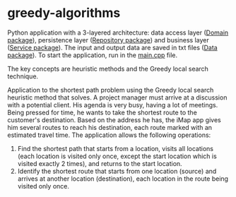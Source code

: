 # greedy-algorithms
Python application with a 3-layered architecture: data access layer ([Domain package](https://github.com/Iri25/ai-greedy-Iri25/tree/master/Domain)), persistence layer ([Repository package](https://github.com/Iri25/ai-greedy-Iri25/tree/master/Repository)) and business layer ([Service package](https://github.com/Iri25/ai-greedy-Iri25/tree/master/Service)). The input and output data are saved in txt files ([Data package](https://github.com/Iri25/ai-greedy-Iri25/tree/master/Data)). To start the application, run in the [main.cpp](https://github.com/Iri25/ai-greedy-Iri25/blob/master/main.py) file.

The key concepts are heuristic methods and the Greedy local search technique.

Application to the shortest path problem using the Greedy local search heuristic method that solves. A project manager must arrive at a discussion with a potential client. His agenda is very busy, having a lot of meetings. Being pressed for time, he wants to take the shortest route to the customer's destination. Based on the address he has, the iMap app gives him several routes to reach his destination, each route marked with an estimated travel time. The application allows the following operations:
1. Find the shortest path that starts from a location, visits all locations (each location is visited only once, except the start location which is visited exactly 2 times), and returns to the start location.
2. Identify the shortest route that starts from one location (source) and arrives at another location (destination), each location in the route being visited only once.
